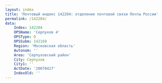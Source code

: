 ```yaml
---
layout: index
title: 'Почтовый индекс 142204: отделение почтовой связи Почты России'
permalink: /142204/
data:
    Index: 142204
    OPSName: 'Серпухов 4'
    OPSType: О
    OPSSubm: 142169
    Region: 'Московская область'
    Autonom: ''
    Area: 'Серпуховский район'
    City: Серпухов
    City1: ''
    ActDate: '20070427'
    IndexOld: ''
---
```

